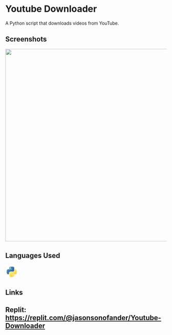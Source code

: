 <h1>Youtube Downloader</h1>
A Python script that downloads videos from YouTube.

<h2>Screenshots</h2>
<img src="https://user-images.githubusercontent.com/8888564/218581785-fe80417d-17ff-46ca-b36f-cc4280666f97.JPG" width="850" height="600"><a>

<h2>Languages Used</h2>
<a href="https://www.python.org" target="_blank" rel="noreferrer"> <img src="https://raw.githubusercontent.com/devicons/devicon/master/icons/python/python-original.svg" alt="python" width="40" height="40"/> </a>

<h2>Links<h2>
Replit: <a href="https://replit.com/@jasonsonofander/Youtube-Downloader">https://replit.com/@jasonsonofander/Youtube-Downloader</a>
